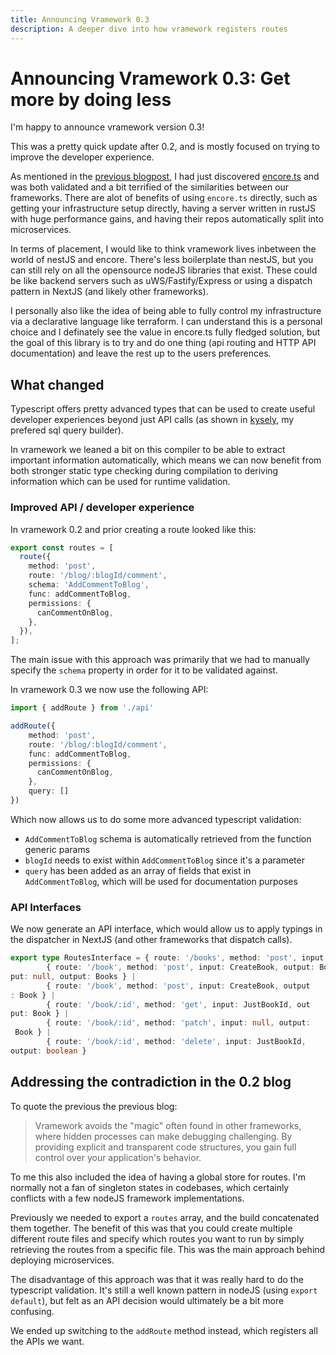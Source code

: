 ```yaml
---
title: Announcing Vramework 0.3
description: A deeper dive into how vramework registers routes
---
```


# Announcing Vramework 0.3: Get more by doing less

I'm happy to announce vramework version 0.3!

This was a pretty quick update after 0.2, and is mostly focused on trying to improve the developer experience.

As mentioned in the [previous blogpost](./), I had just discovered [encore.ts](./) and was both validated and a bit terrified of the similarities between our frameworks. There are alot of benefits of using `encore.ts` directly, such as getting your infrastructure setup directly, having a server written in rustJS with huge performance gains, and having their repos automatically split into microservices.

In terms of placement, I would like to think vramework lives inbetween the world of nestJS and encore. There's less boilerplate than nestJS, but you can still rely on all the opensource nodeJS libraries that exist. These could be like backend servers such as uWS/Fastify/Express or using a dispatch pattern in NextJS (and likely other frameworks).

I personally also like the idea of being able to fully control my infrastructure via a declarative language like terraform. I can understand this is a personal choice and I definately see the value in encore.ts fully fledged solution, but the goal of this library is to try and do one thing (api routing and HTTP API documentation) and leave the rest up to the users preferences.

## What changed

Typescript offers pretty advanced types that can be used to create useful developer experiences beyond just API calls (as shown in [kysely](./), my prefered sql query builder).

In vramework we leaned a bit on this compiler to be able to extract important information automatically, which means we can now benefit from both stronger static type checking during compilation to deriving information which can be used for runtime validation.

### Improved API / developer experience

In vramework 0.2 and prior creating a route looked like this:

```typescript
export const routes = [
  route({
    method: 'post',
    route: '/blog/:blogId/comment',
    schema: 'AddCommentToBlog',
    func: addCommentToBlog,
    permissions: {
      canCommentOnBlog,
    },
  }),
];
```

The main issue with this approach was primarily that we had to manually specify the `schema` property in order for it to be validated against.

In vramework 0.3 we now use the following API:

```typescript
import { addRoute } from './api'

addRoute({
    method: 'post',
    route: '/blog/:blogId/comment',
    func: addCommentToBlog,
    permissions: {
      canCommentOnBlog,
    },
    query: []
})
```

Which now allows us to do some more advanced typescript validation:

- `AddCommentToBlog` schema is automatically retrieved from the function generic params
- `blogId` needs to exist within `AddCommentToBlog` since it's a parameter
- `query` has been added as an array of fields that exist in `AddCommentToBlog`, which will be used for documentation purposes

### API Interfaces

We now generate an API interface, which would allow us to apply typings in the dispatcher in NextJS (and other frameworks that dispatch calls). 

```typescript
export type RoutesInterface = { route: '/books', method: 'post', input: null, output: Books } |
        { route: '/book', method: 'post', input: CreateBook, output: Book } |
put: null, output: Books } |
        { route: '/book', method: 'post', input: CreateBook, output
: Book } |
        { route: '/book/:id', method: 'get', input: JustBookId, out
put: Book } |
        { route: '/book/:id', method: 'patch', input: null, output:
 Book } |
        { route: '/book/:id', method: 'delete', input: JustBookId, 
output: boolean }
```

## Addressing the contradiction in the 0.2 blog

To quote the previous the previous blog:

> Vramework avoids the "magic" often found in other frameworks, where hidden processes can make debugging challenging. By providing explicit and transparent code structures, you gain full control over your application's behavior.

To me this also included the idea of having a global store for routes. I'm normally not a fan of singleton states in codebases, which certainly conflicts with a few nodeJS framework implementations.

Previously we needed to export a `routes` array, and the build concatenated them together. The benefit of this was that you could create multiple different route files and specify which routes you want to run by simply retrieving the routes from a specific file. This was the main approach behind deploying microservices.

The disadvantage of this approach was that it was really hard to do the typescript validation. It's still a well known pattern in nodeJS (using `export default`), but felt as an API decision would ultimately be a bit more confusing.

We ended up switching to the `addRoute` method instead, which registers all the APIs we want. 
